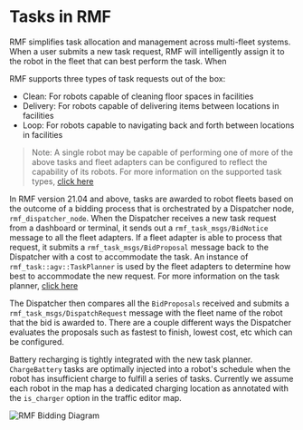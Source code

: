 # Tasks in RMF

RMF simplifies task allocation and management across multi-fleet systems.
When a user submits a new task request, RMF will intelligently assign it to the robot in the fleet that can best perform the task. When 


RMF supports three types of task requests out of the box:
* Clean: For robots capable of cleaning floor spaces in facilities
* Delivery: For robots capable of delivering items between locations in facilities
* Loop: For robots capable to navigating back and forth between locations in facilities
> Note: A single robot may be capable of performing one of more of the above tasks and fleet adapters can be configured to reflect the capability of its robots.
For more information on the supported task types, [click here](./task_types.md)


In RMF version 21.04 and above, tasks are awarded to robot fleets based on the outcome of a bidding process that is orchestrated by a Dispatcher node, `rmf_dispatcher_node`.
When the Dispatcher receives a new task request from a dashboard or terminal, it sends out a `rmf_task_msgs/BidNotice` message to all the fleet adapters. If a fleet adapter is able to process that request, it submits a `rmf_task_msgs/BidProposal` message back to the Dispatcher with a cost to accommodate the task. An instance of `rmf_task::agv::TaskPlanner` is used by the fleet adapters to determine how best to accommodate the new request. For more information on the task planner, [click here](./task_planner.md)

The Dispatcher then compares all the `BidProposals` received and submits a `rmf_task_msgs/DispatchRequest` message with the fleet name of the robot that the bid is awarded to. There are a couple different ways the Dispatcher evaluates the proposals such as fastest to finish, lowest cost, etc which can be configured.

Battery recharging is tightly integrated with the new task planner. `ChargeBattery` tasks are optimally injected into a robot's schedule when the robot has insufficient charge to fulfill a series of tasks. Currently we assume each robot in the map has a dedicated charging location as annotated with the `is_charger` option in the traffic editor map.

![RMF Bidding Diagram](images/rmf_core/rmf_bidding.png)